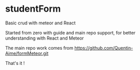 # studentForm

Basic crud with meteor and React

Started from zero with guide and main repo support, for better understanding with React and Meteor

The main repo work comes from https://github.com/Quentin-Aime/formMeteor.git

That's it ! 
